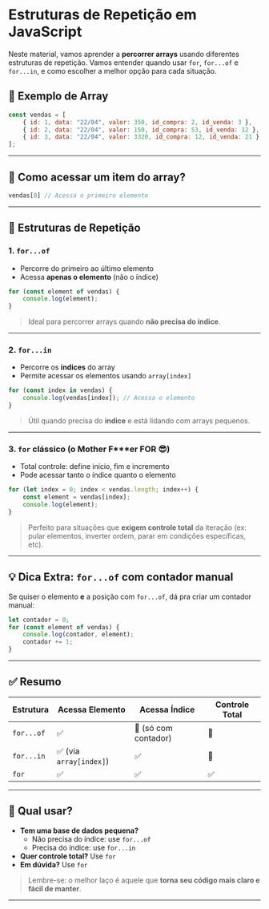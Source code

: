 
# Estruturas de Repetição em JavaScript

Neste material, vamos aprender a **percorrer arrays** usando diferentes estruturas de repetição. Vamos entender quando usar `for`, `for...of` e `for...in`, e como escolher a melhor opção para cada situação.

## 🧾 Exemplo de Array

```js
const vendas = [
    { id: 1, data: "22/04", valor: 350, id_compra: 2, id_venda: 3 },
    { id: 2, data: "22/04", valor: 150, id_compra: 53, id_venda: 12 },
    { id: 3, data: "22/04", valor: 3320, id_compra: 12, id_venda: 21 }
];
```

---

## 📌 Como acessar um item do array?

```js
vendas[0] // Acessa o primeiro elemento
```

---

## 🔁 Estruturas de Repetição

### 1. `for...of`  
- Percorre do primeiro ao último elemento
- Acessa **apenas o elemento** (não o índice)

```js
for (const element of vendas) {
    console.log(element);
}
```

> Ideal para percorrer arrays quando **não precisa do índice**.

---

### 2. `for...in`  
- Percorre os **índices** do array
- Permite acessar os elementos usando `array[index]`

```js
for (const index in vendas) {
    console.log(vendas[index]); // Acessa o elemento
}
```

> Útil quando precisa do **índice** e está lidando com arrays pequenos.

---

### 3. `for` clássico (o Mother F***er FOR 😎)
- Total controle: define início, fim e incremento
- Pode acessar tanto o índice quanto o elemento

```js
for (let index = 0; index < vendas.length; index++) {
    const element = vendas[index];
    console.log(element);
}
```

> Perfeito para situações que **exigem controle total** da iteração (ex: pular elementos, inverter ordem, parar em condições específicas, etc).

---

## 💡 Dica Extra: `for...of` com contador manual

Se quiser o elemento **e** a posição com `for...of`, dá pra criar um contador manual:

```js
let contador = 0;
for (const element of vendas) {
    console.log(contador, element);
    contador += 1;
}
```

---

## ✅ Resumo

| Estrutura   | Acessa Elemento | Acessa Índice | Controle Total |
|-------------|-----------------|----------------|----------------|
| `for...of`  | ✅              | 🚫 (só com contador) | 🚫              |
| `for...in`  | ✅ (via `array[index]`) | ✅           | 🚫              |
| `for`       | ✅              | ✅             | ✅              |

---

## 🧠 Qual usar?

- **Tem uma base de dados pequena?**
  - Não precisa do índice: use `for...of`
  - Precisa do índice: use `for...in`
- **Quer controle total?** Use `for`
- **Em dúvida?** Use `for`

> Lembre-se: o melhor laço é aquele que **torna seu código mais claro e fácil de manter**.

---
